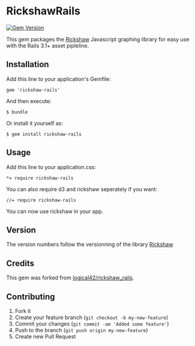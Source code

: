 # RickshawRails

[![Gem Version](https://badge.fury.io/rb/rickshaw-rails.svg)](http://badge.fury.io/rb/rickshaw-rails)

This gem packages the [Rickshaw](http://code.shutterstock.com/rickshaw/)
Javascript graphing library for easy use with the Rails 3.1+ asset pipleline.

## Installation

Add this line to your application's Gemfile:

    gem 'rickshaw-rails'

And then execute:

    $ bundle

Or install it yourself as:

    $ gem install rickshaw-rails

## Usage

Add this line to your application.css:

    *= require rickshaw-rails

You can also require d3 and rickshaw seperately if you want:

    //= require rickshaw-rails

You can now use rickshaw in your app.

## Version

The version numbers follow the versionning of the library [Rickshaw](http://code.shutterstock.com/rickshaw/)

## Credits

This gem was forked from [logical42/rickshaw_rails](https://github.com/logical42/rickshaw_rails).

## Contributing

1. Fork it
2. Create your feature branch (`git checkout -b my-new-feature`)
3. Commit your changes (`git commit -am 'Added some feature'`)
4. Push to the branch (`git push origin my-new-feature`)
5. Create new Pull Request
